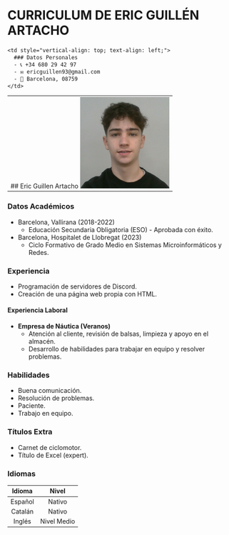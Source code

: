 # CURRICULUM DE ERIC GUILLÉN ARTACHO

<table>
  <tr>
    <td style="vertical-align: top;">
      ## Eric Guillen Artacho
      <img src="https://github.com/EricGuillen93/EricGuillen93.github.io/blob/main/foto%20eric.png" width="200">
    </td>
    
    <td style="vertical-align: top; text-align: left;">
      ### Datos Personales
      - 📞 +34 680 29 42 97
      - ✉️ ericguillen93@gmail.com
      - 📍 Barcelona, 08759
    </td>
  </tr>
</table>

### Datos Académicos
- Barcelona, Vallirana (2018-2022)
  - Educación Secundaria Obligatoria (ESO) - Aprobada con éxito.
- Barcelona, Hospitalet de Llobregat (2023)
  - Ciclo Formativo de Grado Medio en Sistemas Microinformáticos y Redes.

### Experiencia
- Programación de servidores de Discord.
- Creación de una página web propia con HTML.

#### Experiencia Laboral
- **Empresa de Náutica (Veranos)**
  - Atención al cliente, revisión de balsas, limpieza y apoyo en el almacén.
  - Desarrollo de habilidades para trabajar en equipo y resolver problemas.

### Habilidades
- Buena comunicación.
- Resolución de problemas.
- Paciente.
- Trabajo en equipo.

### Títulos Extra
- Carnet de ciclomotor.
- Título de Excel (expert).

### Idiomas

| Idioma   | Nivel        |
|:--------:|:------------:|
| Español  | Nativo       |
| Catalán  | Nativo       |
| Inglés   | Nivel Medio  |
